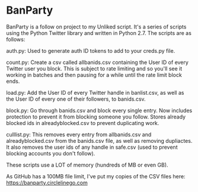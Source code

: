 # BanParty
BanParty is a follow on project to my Unliked script. It's a series of scripts using the Python Twitter library and written in Python 2.7. The scripts are as follows:

auth.py: Used to generate auth ID tokens to add to your creds.py file.

count.py: Create a csv called allbanids.csv containing the User ID of every Twitter user you block. This is subject to rate limiting and so you'll see it working in batches and then pausing for a while until the rate limit block ends.

load.py: Add the User ID of every Twitter handle in banlist.csv, as well as the User ID of every one of their followers, to banids.csv.

block.py: Go through banids.csv and block every single entry. Now includes protection to prevent it from blocking someone you follow. Stores already blocked ids in alreadyblocked.csv to prevent duplicating work.

culllist.py: This removes every entry from allbanids.csv and alreadyblocked.csv from the banids.csv file, as well as removing dupliactes. It also removes the user ids of any handle in safe.csv (used to prevent blocking accounts you don't follow).

These scripts use a LOT of memory (hundreds of MB or even GB). 

As GitHub has a 100MB file limit, I've put my copies of the CSV files here: https://banparty.circlelinego.com
